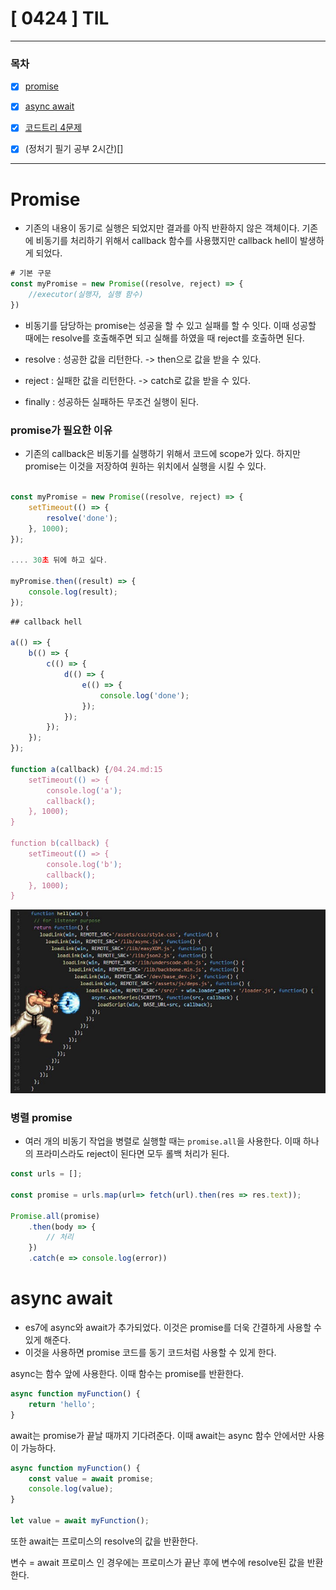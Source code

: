# [ 0424 ] TIL

---

### 목차

- [x] [promise](#promise)

- [x] [async await](#async-await)

- [x] [코드트리 4문제](https://github.com/KMGeon/codetree-TILs/tree/main/240425)

- [x] (정처기 필기 공부 2시간)[] 

---

# Promise

- 기존의 내용이 동기로 실행은 되었지만 결과를 아직 반환하지 않은 객체이다. 
기존에 비동기를 처리하기 위해서 callback 함수를 사용했지만 callback hell이 발생하게 되었다.



```js
# 기본 구문
const myPromise = new Promise((resolve, reject) => {
    //executor(실행자, 실행 함수)
})
```
- 비동기를 담당하는 promise는 성공을 할 수 있고 실패를 할 수 잇다. 이때 성공할 때에는 resolve를 호출해주면 되고 실해를 하였을 때 reject를 호출하면 된다.

- resolve : 성공한 값을 리턴한다. -> then으로 값을 받을 수 있다.
- reject : 실패한 값을 리턴한다. -> catch로 값을 받을 수 있다.
- finally : 성공하든 실패하든 무조건 실행이 된다.

### promise가 필요한 이유

- 기존의 callback은 비동기를 실행하기 위해서 코드에 scope가 있다. 하지만 promise는 이것을 저장하여 원하는 위치에서 실행을 시킬 수 있다.

```js

const myPromise = new Promise((resolve, reject) => {
    setTimeout(() => {
        resolve('done');
    }, 1000);
});

.... 30초 뒤에 하고 싶다.

myPromise.then((result) => {
    console.log(result);
});

```



```js
## callback hell

a(() => {
    b(() => {
        c(() => {
            d(() => {
                e(() => {
                    console.log('done');
                });
            });
        });
    });
});

function a(callback) {/04.24.md:15
    setTimeout(() => {
        console.log('a');
        callback();
    }, 1000);
}

function b(callback) {
    setTimeout(() => {
        console.log('b');
        callback();
    }, 1000);
}

```


![callback지옥.png](/TIL/2024/img/callback지옥.png)


### 병렬 promise 

- 여러 개의 비동기 작업을 병렬로 실행할 때는 `promise.all`을 사용한다. 이때 하나의 프라미스라도 reject이 된다면 모두 롤백 처리가 된다. 

```js
const urls = [];

const promise = urls.map(url=> fetch(url).then(res => res.text));

Promise.all(promise)
    .then(body => {
        // 처리
    })
    .catch(e => console.log(error))
```



# async await

- es7에 async와 await가 추가되었다. 이것은 promise를 더욱 간결하게 사용할 수 있게 해준다.
- 이것을 사용하면 promise 코드를 동기 코드처럼 사용할 수 있게 한다.

async는 함수 앞에 사용한다. 이때 함수는 promise를 반환한다.

```js
async function myFunction() {
    return 'hello';
}
```

await는 promise가 끝날 때까지 기다려준다. 이때 await는 async 함수 안에서만 사용이 가능하다.

```js
async function myFunction() {
    const value = await promise;
    console.log(value);
}

let value = await myFunction();
```

또한 await는 프로미스의 resolve의 값을 반환한다. 

변수 = await 프로미스 인 경우에는 프로미스가 끝난 후에 변수에 resolve된 값을 반환한다.

